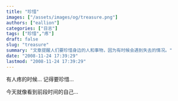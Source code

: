 ```yaml
---
title: "珍惜"
images: ["/assets/images/og/treasure.png"]
authors: ["eallion"]
categories: ["日志"]
tags: ["珍惜","疼"]
draft: false
slug: "treasure"
summary: "文章提醒人们要珍惜身边的人和事物，因为有时候会遇到失去的情况。"
date: "2008-11-24 17:39:29"
lastmod: "2008-11-24 17:39:29"
---
```


有人疼的时候...
记得要珍惜...

今天就像看到前段时间的自己...

